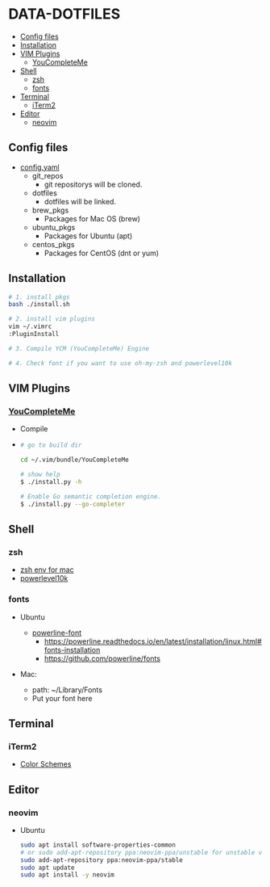 # DATA-DOTFILES
- [Config files](#config-files)
- [Installation](#installation)
- [VIM Plugins](#vim-plugins)
  - [YouCompleteMe](#youcompleteme)
- [Shell](#shell)
  - [zsh](#zsh)
  - [fonts](#fonts)
- [Terminal](#terminal)
  - [iTerm2](#iterm2)
- [Editor](#editor)
  - [neovim](#neovim)

## Config files
 * [config.yaml](./config.yaml)
   * git_repos
     * git repositorys will be cloned.
   * dotfiles
     * dotfiles will be linked.
   * brew_pkgs
     * Packages for Mac OS (brew)
   * ubuntu_pkgs
     * Packages for Ubuntu (apt)
   * centos_pkgs
     * Packages for CentOS (dnt or yum)


## Installation
```bash
# 1. install pkgs
bash ./install.sh

# 2. install vim plugins
vim ~/.vimrc
:PluginInstall

# 3. Compile YCM (YouCompleteMe) Engine

# 4. Check font if you want to use oh-my-zsh and powerlevel10k
```

## VIM Plugins
### [YouCompleteMe](https://github.com/ycm-core/YouCompleteMe)
*  Compile
* ```bash
  # go to build dir

  cd ~/.vim/bundle/YouCompleteMe

  # show help
  $ ./install.py -h

  # Enable Go semantic completion engine.
  $ ./install.py --go-completer
  ```
## Shell
### zsh
  * [zsh env for mac](https://medium.com/statementdog-engineering/prettify-your-zsh-command-line-prompt-3ca2acc967f)
  * [powerlevel10k](https://github.com/romkatv/powerlevel10k)

### fonts
  * Ubuntu
    * [powerline-font](https://github.com/powerlevel10k/powerlevel10k/wiki/Install-Instructions#step-2-install-a-powerline-font)
      * https://powerline.readthedocs.io/en/latest/installation/linux.html#fonts-installation
      * https://github.com/powerline/fonts

  * Mac:
     * path: ~/Library/Fonts
     * Put your font here

## Terminal
### iTerm2
   * [Color Schemes](https://github.com/mbadolato/iTerm2-Color-Schemes)


## Editor
### neovim
  * Ubuntu
      ```sh
      sudo apt install software-properties-common
      # or sudo add-apt-repository ppa:neovim-ppa/unstable for unstable version
      sudo add-apt-repository ppa:neovim-ppa/stable
      sudo apt update
      sudo apt install -y neovim
      ```